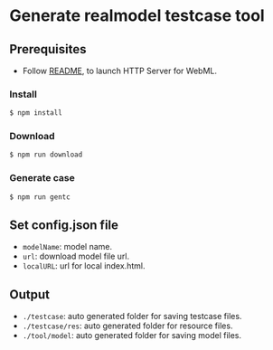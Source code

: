 # Generate realmodel testcase tool 

## Prerequisites
* Follow [README](https://github.com/intel/webml-polyfill/blob/master/README.md), to launch HTTP Server for WebML.

### Install
```sh
$ npm install
```

### Download
```sh
$ npm run download
```

### Generate case
```sh
$ npm run gentc
```

## Set config.json file

* `modelName`: model name.
* `url`: download model file url.
* `localURL`: url for local index.html.

## Output
* `./testcase`: auto generated folder for saving testcase files.
* `./testcase/res`: auto generated folder for resource files.
* `./tool/model`: auto generated folder for saving model files.
